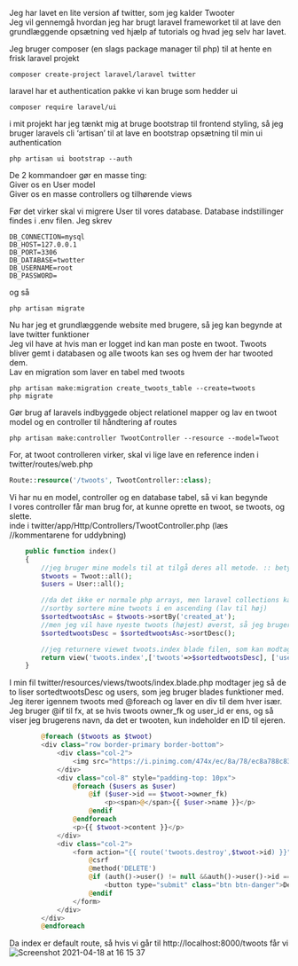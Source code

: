 Jeg har lavet en lite version af twitter, som jeg kalder Twooter <br>
Jeg vil gennemgå hvordan jeg har brugt laravel frameworket til at lave den grundlæggende opsætning ved hjælp af tutorials og hvad jeg selv har lavet.<br>

Jeg bruger composer (en slags package manager til php) til at hente en frisk laravel projekt
```
composer create-project laravel/laravel twitter
```

laravel har et authentication pakke vi kan bruge som hedder ui 
```
composer require laravel/ui
```

i mit projekt har jeg tænkt mig at bruge bootstrap til frontend styling, så jeg bruger laravels cli ‘artisan’ til at lave en bootstrap opsætning til min ui authentication
```
php artisan ui bootstrap --auth
```

De 2 kommandoer gør en masse ting: <br>
Giver os en User model <br>
Giver os en masse controllers og tilhørende views <br>

Før det virker skal vi migrere User til vores database. Database indstillinger findes i .env filen. Jeg skrev 
```
DB_CONNECTION=mysql 
DB_HOST=127.0.0.1 
DB_PORT=3306 
DB_DATABASE=twotter 
DB_USERNAME=root 
DB_PASSWORD= 
```

og så 
```
php artisan migrate
```

Nu har jeg et grundlæggende website med brugere, så jeg kan begynde at lave twitter funktioner <br>
Jeg vil have at hvis man er logget ind kan man poste en twoot. Twoots bliver gemt i databasen og alle twoots kan ses og hvem der har twooted dem. <br>
Lav en migration som laver en tabel med twoots
```
php artisan make:migration create_twoots_table --create=twoots
php migrate
```

Gør brug af laravels indbyggede object relationel mapper og lav en twoot model og en controller til håndtering af routes
```
php artisan make:controller TwootController --resource --model=Twoot
```

For, at twoot controlleren virker, skal vi lige lave en reference inden i twitter/routes/web.php
```php
Route::resource('/twoots', TwootController::class);
```

Vi har nu en model, controller og en database tabel, så vi kan begynde <br>
I vores controller får man brug for, at kunne oprette en twoot, se twoots, og slette. <br>
inde i twitter/app/Http/Controllers/TwootController.php (læs //kommentarene for uddybning) <br>

```php
    public function index()
    {
        //jeg bruger mine models til at tilgå deres all metode. :: betyder at det er en static metode
        $twoots = Twoot::all();
        $users = User::all();

        //da det ikke er normale php arrays, men laravel collections kan jeg nemt bruge metoderne, som laravel har lavet
        //sortby sortere mine twoots i en ascending (lav til høj)
        $sortedtwootsAsc = $twoots->sortBy('created_at');
        //men jeg vil have nyeste twoots (højest) øverst, så jeg bruger sortDesc som vender min liste om
        $sortedtwootsDesc = $sortedtwootsAsc->sortDesc();

        //jeg returnere viewet twoots.index blade filen, som kan modtage variabler ligesom handlebars i nodejs
        return view('twoots.index',['twoots'=>$sortedtwootsDesc], ['users'=>$users]);
    }
```
I min fil twitter/resources/views/twoots/index.blade.php modtager jeg så de to liser sortedtwootsDesc og users, som jeg bruger blades funktioner med. Jeg iterer igennem twoots med @foreach og laver en div til dem hver især. Jeg bruger @if til fx, at se hvis twoots owner_fk og user_id er ens, og så viser jeg brugerens navn, da det er twooten, kun indeholder en ID til ejeren. 
```php
        @foreach ($twoots as $twoot)
        <div class="row border-primary border-bottom">
            <div class="col-2">
                <img src="https://i.pinimg.com/474x/ec/8a/78/ec8a788c83ad5a6bac2d115a274d8917.jpg" alt="profpic" style="border-radius: 100%; width: 100%;" class="img-responsive">
            </div>
            <div class="col-8" style="padding-top: 10px">
                @foreach ($users as $user)
                    @if ($user->id == $twoot->owner_fk)
                        <p><span>@</span>{{ $user->name }}</p>
                    @endif
                @endforeach 
                <p>{{ $twoot->content }}</p>
            </div>
            <div class="col-2">
                <form action="{{ route('twoots.destroy',$twoot->id) }}" method="POST">
                    @csrf
                    @method('DELETE')
                    @if (auth()->user() != null &&auth()->user()->id == $twoot->owner_fk)
                        <button type="submit" class="btn btn-danger">Delete</button>
                    @endif
                </form>
            </div>
        </div>
        @endforeach
```

Da index er default route, så hvis vi går til http://localhost:8000/twoots får vi <br>
<img alt="Screenshot 2021-04-18 at 16 15 37" src="https://user-images.githubusercontent.com/54975711/115148757-5ac40600-a061-11eb-8a51-d2c0b826f510.png">



